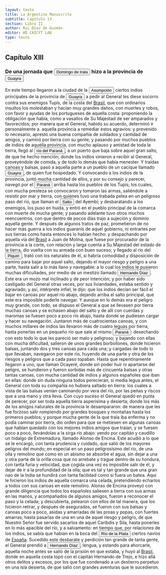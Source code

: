 ```yaml
---
layout: texto
title: La Argentina Manuscrita
subtitle: Capítulo 13
section: Libro II
author: Rui Díaz de Guzmán
editor: HD CAICYT LAB
type: texto
---
```


## Capítulo XIII

### De una jornada que <button class="balloon" data-balloon-pos="up" data-balloon-length="large" data-balloon="Domingo Martínez de Irala (Vergara de la Hermandad de Guipúzcoa, Corona de Castilla, 1509 - Asunción del Paraguay, Virreinato del Perú, 3 de octubre de 1556) fue un conquistador, explorador y colonizador español que como lugarteniente de Juan de Ayolas quien lo nombrara interinamente hasta que regresara como teniente de gobernador de La Candelaria en 1537, luego lo sería de hecho, y posteriormente elegido por el pueblo según real cédula, como teniente de gobernador general de Asunción.Ocupó tres">Domingo de Irala</button> hizo a la provincia de <a href="https://recogito.pelagios.org/document/wzqxhk0h3vpikm/part/1/edit#a0a1d5f5-baf9-46d5-9069-bb9abad77da3" target="_blank"><button class="balloon" data-balloon-pos="up" data-balloon-length="large" data-balloon="Es una amplia región comprendida dentro de la Gobernación del Río de la Plata y el océano Atlántico, en el actual territorio brasileño. Fue colonizada desde Asunción del Paraguay, pero las constantes incursiones de los bandeirantes portugueses frenaron su expansión.">Guayra</button></a>


En este tiempo llegaron a la ciudad de la <a href="https://recogito.pelagios.org/document/wzqxhk0h3vpikm/part/1/edit#5fcdbffa-129e-4d6e-8c9f-faae587002f6" target="_blank"><button class="balloon" data-balloon-pos="up" data-balloon-length="large" data-balloon="Asunción del Paraguay.">Asumpción</button></a> ciertos indios principales de la provincia de <a href="https://recogito.pelagios.org/document/wzqxhk0h3vpikm/part/1/edit#e277908b-d1e1-44c9-94b3-84a9da33fb54" target="_blank"><button class="balloon" data-balloon-pos="up" data-balloon-length="large" data-balloon="Es una amplia región comprendida dentro de la Gobernación del Río de la Plata y el océano Atlántico, en el actual territorio brasileño. Fue colonizada desde Asunción del Paraguay, pero las constantes incursiones de los bandeirantes portugueses frenaron su expansión.">Guayra</button></a> a pedir al General les diese socorro contra sus enemigos <persName xml:id="recogito-1e2979d1-250f-4340-b79a-cb02b2f42dd3" ana="tribe">Tupís</persName>, de la costa del <a href="https://recogito.pelagios.org/document/wzqxhk0h3vpikm/part/1/edit#e8d49119-a5cd-438a-9a97-2ea5494d342d" target="_blank">Brasil</a>, que con ordinarios insultos los molestaban y hacían muy grandes daños, con muertes y robos, con favor y ayudas de los portugueses de aquella costa: proponiendo la obligación que había, como a vasallos de Su Majestad de ser amparados y favorecidos; por manera que el General, habido su acuerdo, determinó ir personalmente a. aquella provincia a remediar estos agravios: y prevenido lo necesario, aprestó una buena compañía de soldados y cantidad de amigos, y caminó por tierra con su gente; y pasando por muchos pueblos de indios de aquella provincia, con mucho aplauso y amistad de toda la tierra, llegó al <a href="https://recogito.pelagios.org/document/wzqxhk0h3vpikm/part/1/edit#6fa09b22-6eed-4730-9ee7-a954471d6371" target="_blank"><button class="balloon" data-balloon-pos="up" data-balloon-length="large" data-balloon="Río Paraná http://www.geonames.org/3430144/rio-parana.html">río del Paraná</button></a>, a un puerto que baja sobre aquel gran salto, de que he hecho mención; donde los indios vinieron a recibir al General, proveyéndole de comida, y de todo lo demás que había menester. Y traídas canoas y balsas, pasó a aquella parte a un pueblo de un cacique llamado <a href="https://recogito.pelagios.org/document/wzqxhk0h3vpikm/part/1/edit#d6264bcf-d640-48a2-8588-fecde61d88f5" target="_blank"><button class="balloon" data-balloon-pos="up" data-balloon-length="large" data-balloon="Es una amplia región comprendida dentro de la Gobernación del Río de la Plata y el océano Atlántico, en el actual territorio brasileño. Fue colonizada desde Asunción del Paraguay, pero las constantes incursiones de los bandeirantes portugueses frenaron su expansión.">Guayra</button></a>, de quien fue hospedado. Y convocando a los indios de la provincia, juntó mucha cantidad de ellos, y por su consejo y parecer, navegó por el <a href="https://recogito.pelagios.org/document/wzqxhk0h3vpikm/part/1/edit#1e918864-92d5-4c27-98bb-9e88026e49de" target="_blank"><button class="balloon" data-balloon-pos="up" data-balloon-length="large" data-balloon="Refiere al río Paraná">Paraná</button></a> arriba hasta los pueblos de los <persName xml:id="recogito-08fd4f93-1042-4ea5-be19-d79f87d9e104" ana="tribe">Tupís</persName>; los cuales, con mucha presteza se convocaron y tomaron las armas, saliéndole a resistir por mar y tierra, con quienes tuvo una trabada pelea en un peligroso paso del río, que llaman el <button class="balloon" data-balloon-pos="up" data-balloon-length="large" data-balloon="Puede que refiera a la desembocadura del Río Arrecifes?">Salto</button> del Ayembí; y desbaratando a los enemigos, los puso en huida, y entró en el pueblo principal de la comarca con muerte de mucha gente; y pasando adelante tuvo otros muchos reencuentros, con que dentro de pocos días trajo a sujeción y dominio aquella gente. Y después de algunos tratos de paz, prometieron de no hacer más guerra a los indios guaranís de aquel gobierno, ni entrarles por sus tierras como hasta entonces lo habían hecho: y despachando por aquella vía del <a href="https://recogito.pelagios.org/document/wzqxhk0h3vpikm/part/1/edit#f436689e-5afe-49ee-896f-00e0ef102724" target="_blank">Brasil</a> a Juan de Molina, que fuese por procurador de la provincia a la corte, con relación y larga cuenta a Su Majestad del estado de la tierra, dio vuelta con su armada con buen suceso; y llegado al río del <button class="balloon" data-balloon-pos="up" data-balloon-length="large" data-balloon="Río Piquiri es un río brasileño que discurre por el estado de Paraná. Es uno de los principales afluentes por la margen izquierda del río Paraná en territorio brasileño.http://www.geonames.org/3453670/arroio-piquiri.htmlRío que desemboca en el Paraná, en el punto donde está edificada Ciudad Real (antigua capital del Guayra, Paraguay). Los que han examinado y descripto el curso de este río lo hacen salir al Paraná, tres leguas arriba del Salto Grande, y casi en frente de la boca del Igatimí; dond">Piquirí</button>, trató con los naturales de él, si habría comodidad y disposición de camino para bajar por aquel salto, dejando el mayor riesgo y peligro a una parte, hasta salir a lo más llano y navegable: a lo cual los indios le pusieron muchas dificultades, por medio de un mestizo llamado <button class="balloon" data-balloon-pos="up" data-balloon-length="large" data-balloon="Mestizo; intérprete de los indios; mozo mal inclinado; engaña a Irala, y lo expone a hundirse en el Paraná. Es preso, y condenado a la horca; se evade de la cárcel, pasa al Brasil, donde comete otros delitos, por lo que se le inflige la pena de un destierro perpetuo.">Hernando Díaz</button>. Este era un mozo mal inclinado y de peor intención; y por haber sido castigado del General otras veces, por sus liviandades, estaba sentido y agraviado; y así, intérprete infiel, le dijo: que los indios decían ser fácil el bajar en canoas por aquel río abajo, dejando arriba el salto principal, que este era imposible poderle navegar. Y aunque en lo demás era el peligro muy grande, con todo, se dispuso el General a que se llevasen por tierra muchas canoas y se echasen abajo del salto y de allí con cuerdas y maromas se fuesen poco a poco río abajo, hasta donde se pudiesen cargar y hacer su navegación. Juntaron más de cuatrocientas canoas, y con muchos millares de indios las llevaron más de cuatro leguas por tierra, hasta ponerlas en un pequeño río que sale al mismo <a href="https://recogito.pelagios.org/document/wzqxhk0h3vpikm/part/1/edit#db02b246-50a6-4363-8203-9c80d9de8e21" target="_blank"><button class="balloon" data-balloon-pos="up" data-balloon-length="large" data-balloon="Refiere al río Paraná">Paraná</button></a>: desechando con esto todo lo que les pareció ser malo y peligroso; y bajando con ellas con mucha dificultad, salieron de unos grandes borbollones, donde hicieron balsas, juntando dos y tres canoas para cada una; y cargadas de todo lo que llevaban, navegaron por este río, huyendo de una parte y otra de los riesgos y peligros que a cada paso topaban. Hasta que repentinamente llegaron a uno, que llaman Ocayeré, donde sin poder huir ni apartarse del peligro, se hundieron y fueron sorbidas más de cincuenta balsas y otras tantas canoas, con mucha cantidad de indios y algunos españoles que iban en ellas: donde sin duda ninguna todos perecieran, si media legua antes, el General con toda su compañía no hubiera saltado en tierra: los cuales a vista de las balsas venían caminando por vera del río, por las peñas y riscos que a una mano y otra lleva. Con cuyo suceso el General quedó en punta de perecer, por ser toda aquella tierra asperísima y desierta; donde los más de los amigos naturales de la provincia le desampararon: de manera que les fue forzoso salir rompiendo por grandes bosques y montañas hasta los primeros pueblos; y porque mucha gente de la que traía iba enferma y no podía caminar por tierra, dio orden para que se metiesen en algunas canoas que habían quedado con los mejores indios amigos que traían, y se fuesen poco a poco, llevándolas a la sirga río abajo: yendo por capitán y caudillo un hidalgo de Extremadura, llamado Alonso de Encina. Este acudió a lo que se le encargó, con tanta prudencia y cuidado, que salió de los mayores peligros del mundo; en especial en un paso peligrosísimo del río, de una olla y remolino que como en un abismo se absorbe el agua, sin dejar a una y otra parte de la orilla cosa que no arrebate y trague dentro de su hondura, con tanta furia y velocidad, que cogida una vez es imposible salir de él, y dejar de ir a la profundidad de la olla; que es tal y tan grande que una gran nao de la India se hundirá con tanta facilidad como si fuera un batea. Aquí le hicieron los indios de aquella comarca una celada, pretendiendo echarlos a todos con sus canoas en este remolino. Alonso de Encina proveyó con grande diligencia que todos los españoles saliesen a tierra con sus armas en las manos, y acompañados de algunos amigos, fueron a reconocer el paso y la celada; y descubierta, pelearon con ellos de tal manera, que los hicieron retirar, y después de asegurados, se fueron con sus balsas y canoas poco a poco, asidas y amarradas de las proas y popas, con fuertes amarras, hasta pasarlas de una en una de aquel riesgo y peligro, de que Nuestro Señor fue servido sacarlos de aquel Caribdis y Sila, hasta ponerles en lo más apacible del río, y a salvamento: en tiempo que, por relaciones de los indios, se sabía que habían en la boca del <a href="https://recogito.pelagios.org/document/wzqxhk0h3vpikm/part/1/edit#d5756e84-f658-44b0-90a2-9b5bc6f0ed83" target="_blank"><button class="balloon" data-balloon-pos="up" data-balloon-length="large" data-balloon="Refiere a la Provincia del Río de la Plata, un espacio creado a partir de las capitulaciones que firmó el primer adelantado Pedro de Mendoza con Carlos I en 1534.La misma limitaba al norte con los territorios otorgados a Diego de Almagro, ocupando una franja que se extendería entre el Mar del Sur y el Mar Océano Austral. La exploración y ocupación efectiva del terreno delimitarían el espacio de la provincia del Río de la Plata al sector atlántico y específicamente, al eje fluvial Paraná-Plata">Río de la Plata</button></a> ciertos navíos de <a href="https://recogito.pelagios.org/document/wzqxhk0h3vpikm/part/1/edit#f9031c20-d6f4-46d8-86dc-617cdb8015bb" target="_blank">España</a>. Sucedido este desbarate y perdición tan grande de tanta gente, el General prendió a <button class="balloon" data-balloon-pos="up" data-balloon-length="large" data-balloon="Mestizo; intérprete de los indios; mozo mal inclinado; engaña a Irala, y lo expone a hundirse en el Paraná. Es preso, y condenado a la horca; se evade de la cárcel, pasa al Brasil, donde comete otros delitos, por lo que se le inflige la pena de un destierro perpetuo.">Hernando Díaz</button>, lengua, y estando para ahorcarle, aquella noche antes se salió de la prisión en que estaba, y huyó al <a href="https://recogito.pelagios.org/document/wzqxhk0h3vpikm/part/1/edit#dbc5b5f0-395c-47cc-a3f3-3998e7ac1cc2" target="_blank">Brasil</a>, donde en aquella costa topó con el capitán Hernando de Trejo, e hizo allá otros delitos y excesos, por los que fue condenado a un destierro perpetuo en una isla desierta, de que salió con grandes aventuras que le sucedieron.